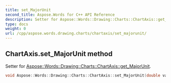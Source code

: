 ```yaml
---
title: set_MajorUnit
second_title: Aspose.Words for C++ API Reference
description: Setter for Aspose::Words::Drawing::Charts::ChartAxis::get_MajorUnit. 
type: docs
weight: 0
url: /cpp/aspose.words.drawing.charts/chartaxis/set_majorunit/
---
```

## ChartAxis.set_MajorUnit method


Setter for [Aspose::Words::Drawing::Charts::ChartAxis::get_MajorUnit](./get_majorunit/).

```cpp
void Aspose::Words::Drawing::Charts::ChartAxis::set_MajorUnit(double value)
```


